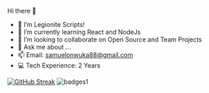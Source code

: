  Hi there 👋

- 🔭 I’m Legionite Scripts!
- 🌱 I’m currently learning React and NodeJs
- 👯 I’m looking to collaborate on Open Source and Team Projects
- 💬 Ask me about ...
- 📫 Email: samuelonwuka88@gmail.com
- 💻 Tech Experience: 2 Years


[![GitHub Streak](https://github-readme-streak-stats.herokuapp.com/?user=Legionite-Scripts)](https://git.io/streak-stats)
![badges1](https://dev-to-uploads.s3.amazonaws.com/uploads/articles/6n8fc8zw8pawxveffitx.png)
